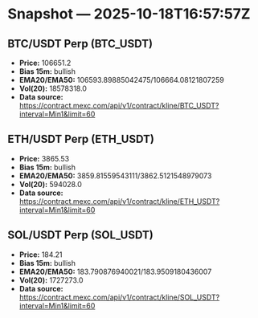 # Snapshot — 2025-10-18T16:57:57Z

## BTC/USDT Perp (BTC_USDT)
- **Price:** 106651.2
- **Bias 15m:** bullish
- **EMA20/EMA50:** 106593.89885042475/106664.08121807259
- **Vol(20):** 18578318.0
- **Data source:** https://contract.mexc.com/api/v1/contract/kline/BTC_USDT?interval=Min1&limit=60

## ETH/USDT Perp (ETH_USDT)
- **Price:** 3865.53
- **Bias 15m:** bullish
- **EMA20/EMA50:** 3859.81559543111/3862.5121548979073
- **Vol(20):** 594028.0
- **Data source:** https://contract.mexc.com/api/v1/contract/kline/ETH_USDT?interval=Min1&limit=60

## SOL/USDT Perp (SOL_USDT)
- **Price:** 184.21
- **Bias 15m:** bullish
- **EMA20/EMA50:** 183.790876940021/183.9509180436007
- **Vol(20):** 1727273.0
- **Data source:** https://contract.mexc.com/api/v1/contract/kline/SOL_USDT?interval=Min1&limit=60
